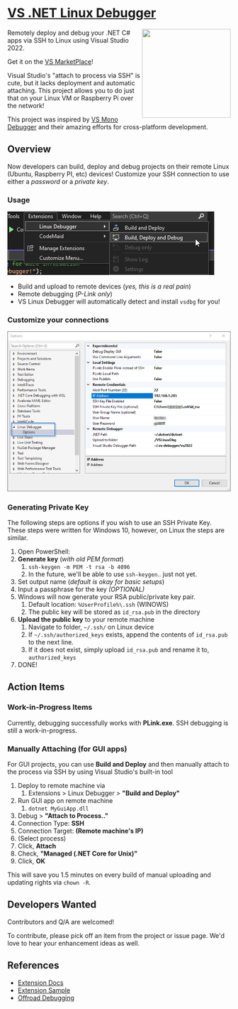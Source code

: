 # [VS .NET Linux Debugger](https://github.com/SuessLabs/RemoteDebug.git)

<image align="right" width="200" height="200" src="https://github.com/SuessLabs/VsLinuxDebug/blob/master/docs/TuxDebug.png" />

Remotely deploy and debug your .NET C# apps via SSH to Linux using Visual Studio 2022.

Get it on the [VS MarketPlace](https://marketplace.visualstudio.com/items?itemName=SuessLabs.VSLinuxDebugger)!

Visual Studio's "attach to process via SSH" is cute, but it lacks deployment and automatic attaching. This project allows you to do just that on your Linux VM or Raspberry Pi over the network!

This project was inspired by [VS Mono Debugger](https://github.com/GordianDotNet/VSMonoDebugger) and their amazing efforts for cross-platform development.

## Overview

Now developers can build, deploy and debug projects on their remote Linux (Ubuntu, Raspberry PI, etc) devices! Customize your SSH connection to use either a _password_ or a _private key_.

### Usage

![VS Menu](docs/ScreenShot-MenuItems.png)

* Build and upload to remote devices (_yes, this is a real pain_)
* Remote debugging (_P-Link only_)
* VS Linux Debugger will automatically detect and install `vsdbg` for you!

### Customize your connections

![Tools Options](docs/ScreenShot-ToolsOptions.png)

### Generating Private Key

The following steps are options if you wish to use an SSH Private Key. These steps were written for Windows 10, however, on Linux the steps are similar.

1. Open PowerShell:
2. **Generate key** (_with old PEM format_)
   1. `ssh-keygen -m PEM -t rsa -b 4096`
   2. In the future, we'll be able to use `ssh-keygen`.. just not yet.
3. Set output name (_default is okay for basic setups_)
4. Input a passphrase for the key _(OPTIONAL)_
5. Windows will now generate your RSA public/private key pair.
   1. Default location: `%UserProfile%\.ssh` (WINOWS)
   2. The public key will be stored as `id_rsa.pub` in the directory
6. **Upload the public key** to your remote machine
   1. Navigate to folder, `~/.ssh/` on Linux device
   2. If `~/.ssh/authorized_keys` exists, append the contents of `id_rsa.pub` to the next line.
   3. If it does not exist, simply upload `id_rsa.pub` and rename it to, `authorized_keys`
7. DONE!

## Action Items

### Work-in-Progress Items

Currently, debugging successfully works with **PLink.exe**. SSH debugging is still a work-in-progress.

### Manually Attaching (for GUI apps)

For GUI projects, you can use **Build and Deploy** and then manually attach to the process via SSH by using Visual Studio's built-in tool

1. Deploy to remote machine via
   1. Extensions > Linux Debugger > **"Build and Deploy"**
2. Run GUI app on remote machine
   1. `dotnet MyGuiApp.dll`
3. Debug > **"Attach to Process.."**
4. Connection Type: **SSH**
5. Connection Target: **(Remote machine's IP)**
6. (Select process)
7. Click, **Attach**
8. Check, **"Managed (.NET Core for Unix)"**
9. Click, **OK**

This will save you 1.5 minutes on every build of manual uploading and updating rights via `chown -R`.

## Developers Wanted

Contributors and Q/A are welcomed!

To contribute, please pick off an item from the project or issue page. We'd love to hear your enhancement ideas as well.

## References

* [Extension Docs](https://docs.microsoft.com/en-us/visualstudio/extensibility/creating-a-settings-category?view=vs-2022)
* [Extension Sample](https://github.com/microsoft/VSSDK-Extensibility-Samples/tree/master/Options)
* [Offroad Debugging](https://github.com/Microsoft/MIEngine/wiki/Offroad-Debugging-of-.NET-Core-on-Linux---OSX-from-Visual-Studio)
